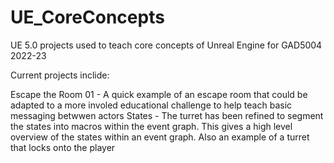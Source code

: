 # UE_CoreConcepts

UE 5.0 projects used to teach core concepts of Unreal Engine for GAD5004 2022-23

Current projects inclide:

Escape the Room 01 - A quick example of an escape room that could be adapted to a more involed educational challenge to help teach basic messaging betwwen actors
States - The turret has been refined to segment the states into macros within the event graph. This gives a high level overview of the states within an event graph. Also an example of a turret that locks onto the player
